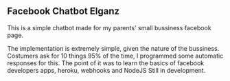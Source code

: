 ## Facebook Chatbot Elganz

This is a simple chatbot made for my parents' small bussiness facebook page.

The implementation is extremely simple, given the nature of the bussiness. Costumers ask for 10 things 95% of the time, I programmed some automatic responses for this. The point of it was to learn the basics of facebook developers apps, heroku, webhooks and NodeJS
Still in development.
